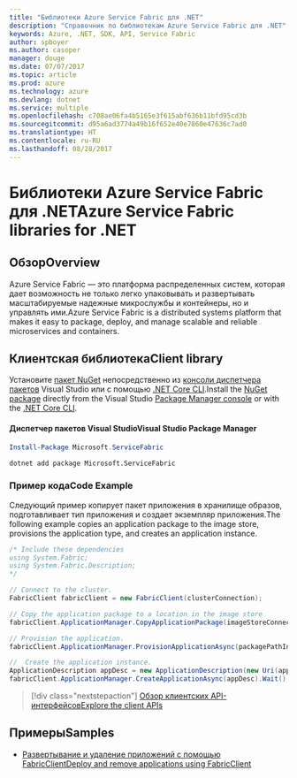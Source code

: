 ```yaml
---
title: "Библиотеки Azure Service Fabric для .NET"
description: "Справочник по библиотекам Azure Service Fabric для .NET"
keywords: Azure, .NET, SDK, API, Service Fabric
author: spboyer
ms.author: casoper
manager: douge
ms.date: 07/07/2017
ms.topic: article
ms.prod: azure
ms.technology: azure
ms.devlang: dotnet
ms.service: multiple
ms.openlocfilehash: c708ae06fa4b5165e3f615abf636b11bfd95cd3b
ms.sourcegitcommit: d95a6ad3774a49b16f652e40e7860e47636c7ad0
ms.translationtype: HT
ms.contentlocale: ru-RU
ms.lasthandoff: 08/28/2017
---
```

# <a name="azure-service-fabric-libraries-for-net"></a><span data-ttu-id="4ca8c-104">Библиотеки Azure Service Fabric для .NET</span><span class="sxs-lookup"><span data-stu-id="4ca8c-104">Azure Service Fabric libraries for .NET</span></span>

## <a name="overview"></a><span data-ttu-id="4ca8c-105">Обзор</span><span class="sxs-lookup"><span data-stu-id="4ca8c-105">Overview</span></span>

<span data-ttu-id="4ca8c-106">Azure Service Fabric — это платформа распределенных систем, которая дает возможность не только легко упаковывать и развертывать масштабируемые надежные микрослужбы и контейнеры, но и управлять ими.</span><span class="sxs-lookup"><span data-stu-id="4ca8c-106">Azure Service Fabric is a distributed systems platform that makes it easy to package, deploy, and manage scalable and reliable microservices and containers.</span></span>

## <a name="client-library"></a><span data-ttu-id="4ca8c-107">Клиентская библиотека</span><span class="sxs-lookup"><span data-stu-id="4ca8c-107">Client library</span></span>

<span data-ttu-id="4ca8c-108">Установите [пакет NuGet](https://www.nuget.org/packages/Microsoft.ServiceFabric) непосредственно из [консоли диспетчера пакетов][PackageManager] Visual Studio или с помощью [.NET Core CLI][DotNetCLI].</span><span class="sxs-lookup"><span data-stu-id="4ca8c-108">Install the [NuGet package](https://www.nuget.org/packages/Microsoft.ServiceFabric) directly from the Visual Studio [Package Manager console][PackageManager] or with the [.NET Core CLI][DotNetCLI].</span></span>

#### <a name="visual-studio-package-manager"></a><span data-ttu-id="4ca8c-109">Диспетчер пакетов Visual Studio</span><span class="sxs-lookup"><span data-stu-id="4ca8c-109">Visual Studio Package Manager</span></span>

```powershell
Install-Package Microsoft.ServiceFabric
```

```bash
dotnet add package Microsoft.ServiceFabric
```

### <a name="code-example"></a><span data-ttu-id="4ca8c-110">Пример кода</span><span class="sxs-lookup"><span data-stu-id="4ca8c-110">Code Example</span></span>

<span data-ttu-id="4ca8c-111">Следующий пример копирует пакет приложения в хранилище образов, подготавливает тип приложения и создает экземпляр приложения.</span><span class="sxs-lookup"><span data-stu-id="4ca8c-111">The following example copies an application package to the image store, provisions the application type, and creates an application instance.</span></span>

```csharp
/* Include these dependencies
using System.Fabric;
using System.Fabric.Description;
*/

// Connect to the cluster.
FabricClient fabricClient = new FabricClient(clusterConnection);

// Copy the application package to a location in the image store
fabricClient.ApplicationManager.CopyApplicationPackage(imageStoreConnectionString, packagePath, packagePathInImageStore);

// Provision the application.
fabricClient.ApplicationManager.ProvisionApplicationAsync(packagePathInImageStore).Wait();

//  Create the application instance.
ApplicationDescription appDesc = new ApplicationDescription(new Uri(appName), appType, appVersion);
fabricClient.ApplicationManager.CreateApplicationAsync(appDesc).Wait();
```

> [!div class="nextstepaction"]
> [<span data-ttu-id="4ca8c-112">Обзор клиентских API-интерфейсов</span><span class="sxs-lookup"><span data-stu-id="4ca8c-112">Explore the client APIs</span></span>](/dotnet/api/overview/azure/servicefabric/client)

## <a name="samples"></a><span data-ttu-id="4ca8c-113">Примеры</span><span class="sxs-lookup"><span data-stu-id="4ca8c-113">Samples</span></span>

* [<span data-ttu-id="4ca8c-114">Развертывание и удаление приложений с помощью FabricClient</span><span class="sxs-lookup"><span data-stu-id="4ca8c-114">Deploy and remove applications using FabricClient</span></span>](https://docs.microsoft.com/en-us/azure/service-fabric/service-fabric-deploy-remove-applications-fabricclient)

[PackageManager]: https://docs.microsoft.com/nuget/tools/package-manager-console
[DotNetCLI]: https://docs.microsoft.com/en-us/dotnet/core/tools/dotnet-add-package
